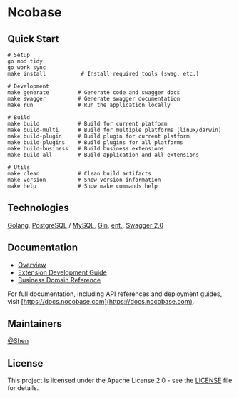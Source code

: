 # Ncobase

## Quick Start

```shell
# Setup
go mod tidy
go work sync
make install           # Install required tools (swag, etc.)

# Development
make generate         # Generate code and swagger docs
make swagger          # Generate swagger documentation
make run              # Run the application locally

# Build
make build            # Build for current platform
make build-multi      # Build for multiple platforms (linux/darwin)
make build-plugin     # Build plugin for current platform
make build-plugins    # Build plugins for all platforms
make build-business   # Build business extensions
make build-all        # Build application and all extensions

# Utils
make clean            # Clean build artifacts
make version          # Show version information
make help             # Show make commands help
```

## Technologies

[Golang](https://go.dev), [PostgreSQL](https://www.postgresql.org) / [MySQL](https://www.mysql.com), [Gin](https://github.com/gin-gonic/gin), [ent.](https://entgo.io), [Swagger 2.0](https://github.com/swaggo/gin-swagger)

## Documentation

- [Overview](docs/Overview.md)
- [Extension Development Guide](docs/Extension_Development_Guide.md)
- [Business Domain Reference](docs/Business_Domain_Reference.md)

For full documentation, including API references and deployment guides,
visit [https://docs.nocobase.com](https://docs.nocobase.com).

## Maintainers

[@Shen](https://github.com/haiyon)

## License

This project is licensed under the Apache License 2.0 - see the [LICENSE](LICENSE) file for details.

